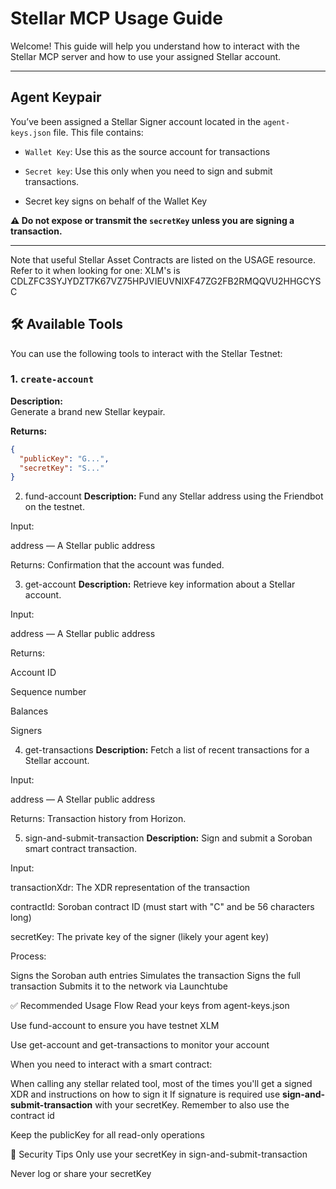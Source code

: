 # Stellar MCP Usage Guide

Welcome! This guide will help you understand how to interact with the Stellar MCP server and how to use your assigned Stellar account.

---

## Agent Keypair

You’ve been assigned a Stellar Signer account located in the `agent-keys.json` file. This file contains:

- `Wallet Key`: Use this as the source account for transactions
- `Secret key`: Use this only when you need to sign and submit transactions.

- Secret key signs on behalf of the Wallet Key

**⚠️ Do not expose or transmit the `secretKey` unless you are signing a transaction.**

---

Note that useful Stellar Asset Contracts are listed on the USAGE resource. Refer to it when looking for one:
XLM's is CDLZFC3SYJYDZT7K67VZ75HPJVIEUVNIXF47ZG2FB2RMQQVU2HHGCYSC

## 🛠️ Available Tools

You can use the following tools to interact with the Stellar Testnet:

### 1. `create-account`

**Description:**  
Generate a brand new Stellar keypair.

**Returns:**

```json
{
  "publicKey": "G...",
  "secretKey": "S..."
}
```

2. fund-account
   **Description:**
   Fund any Stellar address using the Friendbot on the testnet.

Input:

address — A Stellar public address

Returns:
Confirmation that the account was funded.

3. get-account
   **Description:**
   Retrieve key information about a Stellar account.

Input:

address — A Stellar public address

Returns:

Account ID

Sequence number

Balances

Signers

4. get-transactions
   **Description:**
   Fetch a list of recent transactions for a Stellar account.

Input:

address — A Stellar public address

Returns:
Transaction history from Horizon.

5. sign-and-submit-transaction
   **Description:**
   Sign and submit a Soroban smart contract transaction.

Input:

transactionXdr: The XDR representation of the transaction

contractId: Soroban contract ID (must start with "C" and be 56 characters long)

secretKey: The private key of the signer (likely your agent key)

Process:

Signs the Soroban auth entries
Simulates the transaction
Signs the full transaction
Submits it to the network via Launchtube

✅ Recommended Usage Flow
Read your keys from agent-keys.json

Use fund-account to ensure you have testnet XLM

Use get-account and get-transactions to monitor your account

When you need to interact with a smart contract:

When calling any stellar related tool, most of the times you'll get a signed XDR and instructions on how to sign it
If signature is required use **sign-and-submit-transaction** with your secretKey. Remember to also use the contract id

Keep the publicKey for all read-only operations

🔐 Security Tips
Only use your secretKey in sign-and-submit-transaction

Never log or share your secretKey
